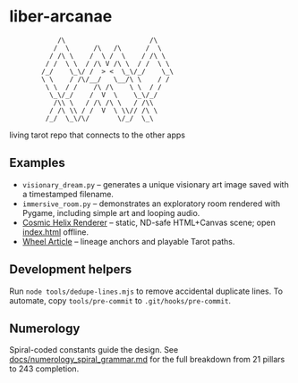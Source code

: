 # liber-arcanae
```
            /\                     /\
           /  \      /\   /\      /  \
          / /\ \    /  \ /  \    / /\ \
         / /  \ \  / /\ V /\ \  / /  \ \
        /_/    \_\/ /  > <  \_\/_/    \_\
        \ \    / /\/__/   \__/\ \    / /
         \ \  / /    /\ /\    \ \  / /
          \_\/_/    /  V  \    \_\/_/
           /\\ \   / /\ /\ \   / /\\
          / /\ \\ / /  V  \ \\// /\ \
         /_/  \_\/\/       \/_/  \_\
```

living tarot repo that connects to the other apps

## Examples
- `visionary_dream.py` – generates a unique visionary art image saved with a timestamped filename.
- `immersive_room.py` – demonstrates an exploratory room rendered with Pygame, including simple art and looping audio.
- [Cosmic Helix Renderer](./README_RENDERER.md) – static, ND-safe HTML+Canvas scene; open [index.html](./index.html) offline.
- [Wheel Article](./docs/wheel_article.md) – lineage anchors and playable Tarot paths.

## Development helpers
Run `node tools/dedupe-lines.mjs` to remove accidental duplicate lines. To automate, copy `tools/pre-commit` to `.git/hooks/pre-commit`.

## Numerology
Spiral-coded constants guide the design. See [docs/numerology_spiral_grammar.md](./docs/numerology_spiral_grammar.md) for the full breakdown from 21 pillars to 243 completion.

